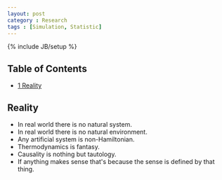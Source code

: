 ```yaml
---
layout: post
category : Research
tags : [Simulation, Statistic]
---
```

{% include JB/setup %}


<div id="table-of-contents">
<h2>Table of Contents</h2>
<div id="text-table-of-contents">
<ul>
<li><a href="#sec-1">1 Reality</a></li>
</ul>
</div>
</div>

<div id="outline-container-1" class="outline-2">
<h2 id="sec-1">Reality</h2>
<div class="outline-text-2" id="text-1">

<ul>
<li>In real world there is no natural system.
</li>
<li>In real world there is no natural environment.
</li>
<li>Any artificial system is non-Hamiltonian.
</li>
<li>Thermodynamics is fantasy.
</li>
<li>Causality is nothing but tautology.
</li>
<li>If anything makes sense that's because the sense is defined by that thing.
</li>
</ul>

</div>
</div>
